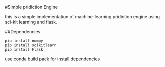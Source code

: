 #Simple pridiction Engine

this is a simple implementation of machine-learning pridiction engine using sci-kit learning and flask.

##Dependencies

```
pip install numpy
pip install scikitlearn
pip install Flask
```

use conda build pack for install dependencies


